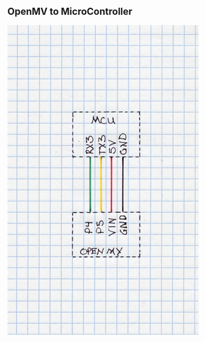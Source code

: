## OpenMV to MicroController
![Motor Control Electrical](/Images/OpenMv2MC.png?raw=true "OpenMv to MicroController")
